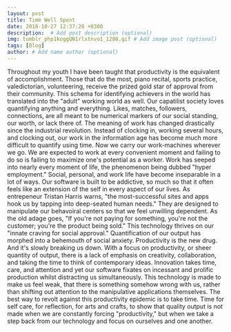 ```yaml
---
layout: post
title: Time Well Spent
date: 2018-10-27 12:37:20 +0300
description:  # Add post description (optional)
img: tumblr_php1koggQN1rlxtnvo1_1280.gif # Add image post (optional)
tags: [Blog]
author: # Add name author (optional)
---
```


  Throughout my youth I have been taught that productivity is the equivalent of accomplishment. Those that do the most, piano recital, sports practice, valedictorian, volunteering, receive the prized gold star of approval from their community. This schema for identifying achievers in the world has translated into the "adult" working world as well. Our capatilist society loves quantifying anything and everything. Likes, matches, followers, connections, are all meant to be numerical markers of our social standing, our worth, or lack there of. The meaning of work has changed drastically since the industrial revolution. Instead of clocking in, working several hours, and clocking out, our work in the information age has become much more difficult to quantify using time. Now we carry our work-machines wherever we go. We are expected to work at every convenient moment and failing to do so is failing to maximize one's potential as a worker. Work has seeped into nearly every moment of life, the phenomenon being dubbed "hyper employment." Social, personal, and work life have become inseparable in a lot of ways. 
  Our software is built to be addictive, so much so that it often feels like an extension of the self in every aspect of our lives. As entrepeneur Tristan Harris warns, "the most-successful sites and apps hook us by tapping into deep-seated human needs." They are designed to manipulate our behavoiral centers so that we feel unwilling dependent. As the old adage goes, "If you're not paying for something, you're not the customer; you're the product being sold." This technology thrives on our "innate craving for social approval." Quantification of our output has morphed into a behemouth of social anxiety. Productivity is the new drug. And it's slowly breaking us down. With a focus on productivity, or sheer quantity of output, there is a lack of emphasis on creativity, collaboration, and taking the time to think of contemporary ideas. Innovation takes time, care, and attention and yet our software fixates on incessant and prolific production whilst distracting us simultaneously. This technology is made to make us feel weak, that there is something somehow wrong with us, rather than shifting out attention to the manipulative applications themselves. The best way to revolt against this productivity epidemic is to take time. Time for self care, for reflection, for arts and crafts, to show that quality output is not made when we are constantly forcing "productivity," but when we take a step back from our technology and focus on ourselves and one another. 
